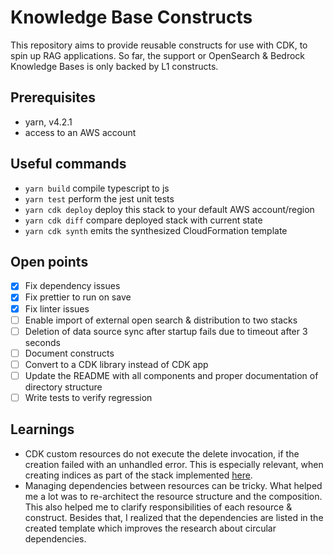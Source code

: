 # Knowledge Base Constructs

This repository aims to provide reusable constructs for use with CDK, to spin up RAG applications. So far, the support or OpenSearch & Bedrock Knowledge Bases is only backed by L1 constructs.

## Prerequisites

- yarn, v4.2.1
- access to an AWS account

## Useful commands

- `yarn build` compile typescript to js
- `yarn test` perform the jest unit tests
- `yarn cdk deploy` deploy this stack to your default AWS account/region
- `yarn cdk diff` compare deployed stack with current state
- `yarn cdk synth` emits the synthesized CloudFormation template

## Open points

- [x] Fix dependency issues
- [x] Fix prettier to run on save
- [x] Fix linter issues
- [ ] Enable import of external open search & distribution to two stacks
- [ ] Deletion of data source sync after startup fails due to timeout after 3 seconds
- [ ] Document constructs
- [ ] Convert to a CDK library instead of CDK app
- [ ] Update the README with all components and proper documentation of directory structure
- [ ] Write tests to verify regression

## Learnings

- CDK custom resources do not execute the delete invocation, if the creation failed with an unhandled error. This is especially relevant, when creating indices as part of the stack implemented [here](./lib/knowledge-base-construct-stack.ts).
- Managing dependencies between resources can be tricky. What helped me a lot was to re-architect the resource structure and the composition. This also helped me to clarify responsibilities of each resource & construct.
  Besides that, I realized that the dependencies are listed in the created template which improves the research about circular dependencies.
